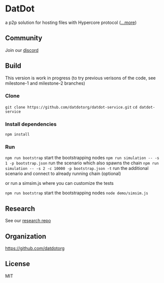 # DatDot
a p2p solution for hosting files with Hypercore protocol ([...more](https://datdot.org))

## Community
Join our [discord](https://discord.gg/Wf8wc2scCs)

## Build

This version is work in progress (to try previous verisons of the code, see milestone-1 and milestone-2 branches)

### Clone
`git clone https://github.com/datdotorg/datdot-service.git`
`cd datdot-service`

### Install dependencies
`npm install`

### Run
`npm run bootstrap` start the bootstrapping nodes
`npm run simulation -- -s 1 -p bootstrap.json` run the scenario which also spawns the chain
`npm run simulation -- -s 2 -c 10000 -p bootstrap.json -t` run the additional scenario and connect to already running chain (optional)

or run a simsim.js where you can customize the tests

`npm run bootstrap` start the bootstrapping nodes
`node demo/simsim.js`

## Research

See our [research repo](https://github.com/playproject-io/datdot-research/)

## Organization

https://github.com/datdotorg

## License

MIT


